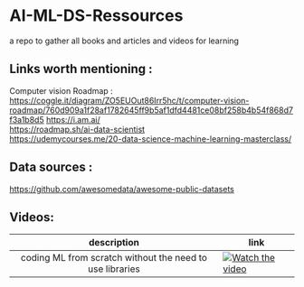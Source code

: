 # AI-ML-DS-Ressources

a repo to gather all books and articles and videos for learning

## Links worth mentioning :

Computer vision Roadmap : https://coggle.it/diagram/ZO5EUOut86Irr5hc/t/computer-vision-roadmap/760d909a1f28af1782645ff9b5af1dfd4481ce08bf258b4b54f868d7f3a1b8d5
https://i.am.ai/ <br>
https://roadmap.sh/ai-data-scientist <br>
https://udemycourses.me/20-data-science-machine-learning-masterclass/ <br>

## Data sources : <br>

https://github.com/awesomedata/awesome-public-datasets


## Videos:

|                       description                       | link |
| :------------------------------------------------------: | ---- |
| coding ML from scratch without the need to use libraries | [![Watch the video](https://img.youtube.com/vi/vDDjtwQDw2k/maxresdefault.jpg)](https://youtu.be/vDDjtwQDw2k)     |
